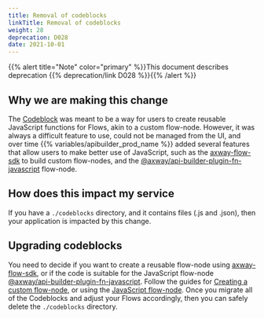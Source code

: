 ```yaml
---
title: Removal of codeblocks
linkTitle: Removal of codeblocks
weight: 28
deprecation: D028
date: 2021-10-01
---
```


{{% alert title="Note" color="primary" %}}This document describes deprecation {{% deprecation/link D028 %}}{{% /alert %}}

## Why we are making this change

The [Codeblock](/docs/developer_guide/flows/flow_nodes/codeblock_flow_node/) was meant to be a way for users to create reusable JavaScript functions for Flows, akin to a custom flow-node. However, it was always a difficult feature to use, could not be managed from the UI, and over time {{% variables/apibuilder_prod_name %}} added several features that allow users to make better use of JavaScript, such as the [axway-flow-sdk](https://www.npmjs.com/package/axway-flow-sdk) to build custom flow-nodes, and the [@axway/api-builder-plugin-fn-javascript](https://www.npmjs.com/package/@axway/api-builder-plugin-fn-javascript) flow-node.

## How does this impact my service

If you have a `./codeblocks` directory, and it contains files (.js and .json), then your application is impacted by this change.

## Upgrading codeblocks

You need to decide if you want to create a reusable flow-node using [axway-flow-sdk](https://www.npmjs.com/package/axway-flow-sdk), or if the code is suitable for the JavaScript flow-node [@axway/api-builder-plugin-fn-javascript](https://www.npmjs.com/package/@axway/api-builder-plugin-fn-javascript). Follow the guides for [Creating a custom flow-node](/docs/how_to/create_a_custom_flow_node/), or using the [JavaScript flow-node](/docs/developer_guide/flows/flow_nodes/javascript_flow_node/). Once you migrate all of the Codeblocks and adjust your Flows accordingly, then you can safely delete the `./codeblocks` directory.
